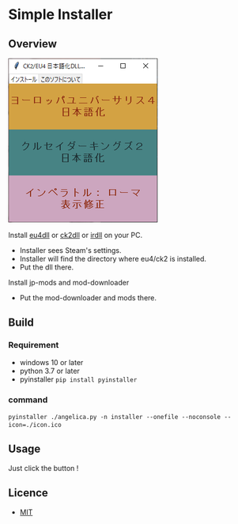 # Simple Installer

## Overview
![run](resource/image.png)

Install [eu4dll](https://github.com/matanki-saito/EU4dll) or [ck2dll](https://github.com/matanki-saito/CK2dll) or [irdll](https://github.com/matanki-saito/irdll) on your PC.
 - Installer sees Steam's settings.
 - Installer will find the directory where eu4/ck2 is installed.
 - Put the dll there.

Install jp-mods and mod-downloader
 - Put the mod-downloader and mods there.

## Build
### Requirement
 - windows 10 or later
 - python 3.7 or later
 - pyinstaller ```pip install pyinstaller```
### command

```
pyinstaller ./angelica.py -n installer --onefile --noconsole --icon=./icon.ico
```

## Usage
 Just click the button !
 
## Licence
 - [MIT](https://github.com/tcnksm/tool/blob/master/LICENCE)
